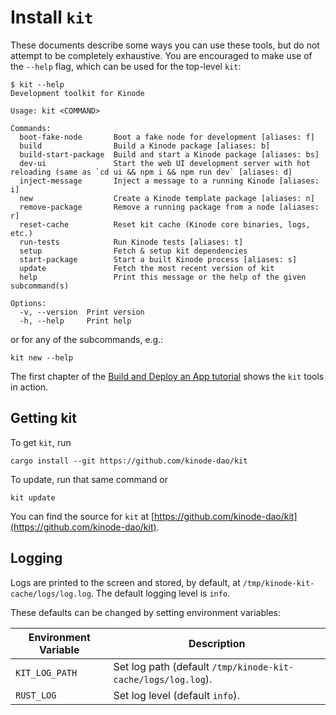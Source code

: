 # Install `kit`


These documents describe some ways you can use these tools, but do not attempt to be completely exhaustive.
You are encouraged to make use of the `--help` flag, which can be used for the top-level `kit`:

```
$ kit --help
Development toolkit for Kinode

Usage: kit <COMMAND>

Commands:
  boot-fake-node       Boot a fake node for development [aliases: f]
  build                Build a Kinode package [aliases: b]
  build-start-package  Build and start a Kinode package [aliases: bs]
  dev-ui               Start the web UI development server with hot reloading (same as `cd ui && npm i && npm run dev` [aliases: d]
  inject-message       Inject a message to a running Kinode [aliases: i]
  new                  Create a Kinode template package [aliases: n]
  remove-package       Remove a running package from a node [aliases: r]
  reset-cache          Reset kit cache (Kinode core binaries, logs, etc.)
  run-tests            Run Kinode tests [aliases: t]
  setup                Fetch & setup kit dependencies
  start-package        Start a built Kinode process [aliases: s]
  update               Fetch the most recent version of kit
  help                 Print this message or the help of the given subcommand(s)

Options:
  -v, --version  Print version
  -h, --help     Print help
```

or for any of the subcommands, e.g.:

```
kit new --help
```

The first chapter of the [Build and Deploy an App tutorial](../my_first_app/chapter_1.md) shows the `kit` tools in action.

## Getting kit

To get `kit`, run

```
cargo install --git https://github.com/kinode-dao/kit
```

To update, run that same command or

```
kit update
```

You can find the source for `kit` at [https://github.com/kinode-dao/kit](https://github.com/kinode-dao/kit).

## Logging

Logs are printed to the screen and stored, by default, at `/tmp/kinode-kit-cache/logs/log.log`.
The default logging level is `info`.

These defaults can be changed by setting environment variables:

Environment Variable | Description
-------------------- | -----------
`KIT_LOG_PATH`       | Set log path (default `/tmp/kinode-kit-cache/logs/log.log`).
`RUST_LOG`           | Set log level (default `info`).

